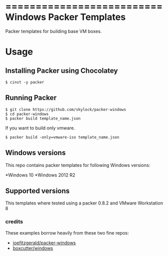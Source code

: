 ==========================
Windows Packer Templates
==========================

Packer templates for building base VM boxes.

Usage
=====

Installing Packer using Chocolatey
----------------------------------

    $ cinst -y packer

Running Packer
--------------



    $ git clone https://github.com/skylock/packer-windows
    $ cd packer-windows
    $ packer build template_name.json


If you want to build only vmware.



    $ packer build -only=vmware-iso template_name.json

Windows versions
-----------------

This repo contains packer templates for following Windows versions:

*Windows 10
*Windows 2012 R2


Supported versions
------------------

This templates where tested using a packer 0.8.2 and VMware Workstation 8

### credits

These examples borrow heavily from these two fine repos:

- [joefitzgerald/packer-windows](https://github.com/joefitzgerald/packer-windows)
- [boxcutter/windows](https://github.com/boxcutter/windows)
